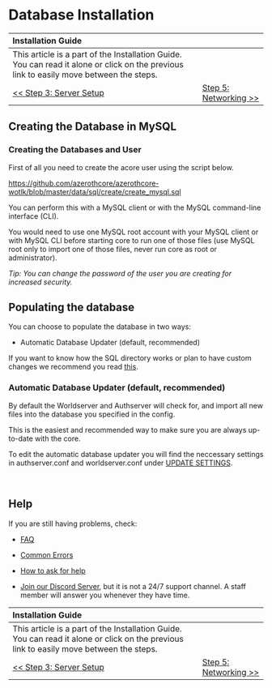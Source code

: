 # Database Installation

| Installation Guide | |
| :- | :- |
| This article is a part of the Installation Guide. You can read it alone or click on the previous link to easily move between the steps. |
| [<< Step 3: Server Setup](server-setup.md) | [Step 5: Networking >>](networking.md) |

## Creating the Database in MySQL

### Creating the Databases and User

First of all you need to create the acore user using the script below.

https://github.com/azerothcore/azerothcore-wotlk/blob/master/data/sql/create/create_mysql.sql

You can perform this with a MySQL client or with the MySQL command-line interface (CLI).

You would need to use one MySQL root account with your MySQL client or with MySQL CLI before starting core to run one of those files (use MySQL root only to import one of those files, never run core as root or administrator).

*Tip: You can change the password of the user you are creating for increased security.*

## Populating the database

You can choose to populate the database in two ways:
- Automatic Database Updater (default, recommended)

If you want to know how the SQL directory works or plan to have custom changes we recommend you read [this](sql-directory).

### Automatic Database Updater (default, recommended)

By default the Worldserver and Authserver will check for, and import all new files into the database you specified in the config.

This is the easiest and recommended way to make sure you are always up-to-date with the core.

To edit the automatic database updater you will find the neccessary settings in authserver.conf and worldserver.conf under [UPDATE SETTINGS](https://github.com/azerothcore/azerothcore-wotlk/commit/2d2857ce81db5297eb63d388d2e2f252ef52412d#diff-56b141374cf0384a2887c9fd490c6a79a3d2f31fb020ee0e423a5685344b59d3R30).

<br>

## Help

If you are still having problems, check:

* [FAQ](faq.md)

* [Common Errors](common-errors.md)

* [How to ask for help](how-to-ask-for-help.md)

* [Join our Discord Server](https://discord.gg/gkt4y2x), but it is not a 24/7 support channel. A staff member will answer you whenever they have time.

| Installation Guide | |
| :- | :- |
| This article is a part of the Installation Guide. You can read it alone or click on the previous link to easily move between the steps. |
| [<< Step 3: Server Setup](server-setup.md) | [Step 5: Networking >>](networking.md) |

